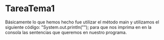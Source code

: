 # TareaTema1
Básicamente lo que hemos hecho fue utilizar el método main y utilizamos el siguiente código:  "System.out.println(""); para que nos imprima en en la consola las sentencias que queremos en nuestro programa. 
